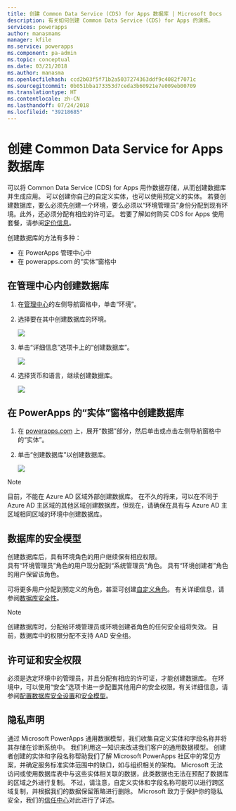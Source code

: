 ```yaml
---
title: 创建 Common Data Service (CDS) for Apps 数据库 | Microsoft Docs
description: 有关如何创建 Common Data Service (CDS) for Apps 的演练。
services: powerapps
author: manasmams
manager: kfile
ms.service: powerapps
ms.component: pa-admin
ms.topic: conceptual
ms.date: 03/21/2018
ms.author: manasma
ms.openlocfilehash: ccd2b03f5f71b2a5037274363ddf9c4082f7071c
ms.sourcegitcommit: 0b051bba173353d7ceda3b60921e7e009eb00709
ms.translationtype: HT
ms.contentlocale: zh-CN
ms.lasthandoff: 07/24/2018
ms.locfileid: "39218685"
---
```

# <a name="create-a-common-data-service-for-apps-database"></a>创建 Common Data Service for Apps 数据库
可以将 Common Data Service (CDS) for Apps 用作数据存储，从而创建数据库并生成应用。 可以创建你自己的自定义实体，也可以使用预定义的实体。 若要创建数据库，要么必须先创建一个环境，要么必须以“环境管理员”身份分配到现有环境。此外，还必须分配有相应的许可证。 若要了解如何购买 CDS for Apps 使用套餐，请参阅[定价信息](pricing-billing-skus.md)。

创建数据库的方法有多种：

* 在 PowerApps 管理中心中
* 在 powerapps.com 的“实体”窗格中

## <a name="create-a-database-in-the-admin-center"></a>在管理中心内创建数据库
1. 在[管理中心](https://admin.powerapps.com)的左侧导航窗格中，单击“环境”。
    
2. 选择要在其中创建数据库的环境。
    
    ![](./media/create-database/environment-list-new.png)

3. 单击“详细信息”选项卡上的“创建数据库”。 
    
    ![](./media/create-database/Create-DB-From-Details.png)

4. 选择货币和语言，继续创建数据库。 
    
    ![](./media/create-database/DB-Choose-options.png)



## <a name="create-a-database-in-the-entities-pane-of-powerapps"></a>在 PowerApps 的“实体”窗格中创建数据库
1. 在 [powerapps.com](https://web.powerapps.com?utm_source=padocs&utm_medium=linkinadoc&utm_campaign=referralsfromdoc) 上，展开“数据”部分，然后单击或点击左侧导航窗格中的“实体”。

2. 单击“创建数据库”以创建数据库。

    ![](./media/create-database/Create-DB-From-Entities.png)

> [!NOTE]
> 目前，不能在 Azure AD 区域外部创建数据库。 在不久的将来，可以在不同于 Azure AD 主区域的其他区域创建数据库，但现在，请确保在具有与 Azure AD 主区域相同区域的环境中创建数据库。

## <a name="security-model-for-the-databases"></a>数据库的安全模型
创建数据库后，具有环境角色的用户继续保有相应权限。  
    具有“环境管理员”角色的用户现分配到“系统管理员”角色。 具有“环境创建者”角色的用户保留该角色。

可将更多用户分配到预定义的角色，甚至可创建[自定义角色][1]。 有关详细信息，请参阅[数据库安全性](database-security.md)。

> [!NOTE]
> 创建数据库时，分配给环境管理员或环境创建者角色的任何安全组将失效。 目前，数据库中的权限分配不支持 AAD 安全组。


## <a name="license-and-security-permissions"></a>许可证和安全权限
必须是选定环境中的管理员，并且分配有相应的许可证，才能创建数据库。 在环境中，可以使用“安全”选项卡进一步配置其他用户的安全权限。有关详细信息，请参阅[配置数据库安全设置](database-security.md)和[安全模型](https://docs.microsoft.c../maker/common-data-service/entity-reference/security-model)。

## <a name="privacy-notice"></a>隐私声明
通过 Microsoft PowerApps 通用数据模型，我们收集自定义实体和字段名称并将其存储在诊断系统中。  我们利用这一知识来改进我们客户的通用数据模型。 创建者创建的实体和字段名称帮助我们了解 Microsoft PowerApps 社区中的常见方案，并确定服务标准实体范围中的缺口，如与组织相关的架构。 Microsoft 无法访问或使用数据库表中与这些实体相关联的数据，此类数据也无法在预配了数据库的区域之外进行复制。 不过，请注意，自定义实体和字段名称可能可以进行跨区域复制，并根据我们的数据保留策略进行删除。 Microsoft 致力于保护你的隐私安全，我们的[信任中心](https://www.microsoft.com/trustcenter/Privacy/default.aspx)对此进行了详述。


<!--Reference links in article-->
[1]: https://technet.microsoft.com/library/dn531130.aspx
